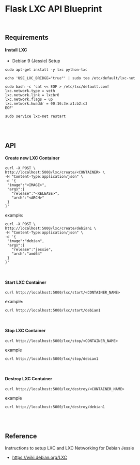 # Flask LXC API Blueprint 

<br>

## Requirements

#### Install LXC

- Debian 9 (Jessie) Setup

```
sudo apt-get install -y lxc python-lxc

echo 'USE_LXC_BRIDGE="true"' | sudo tee /etc/default/lxc-net

sudo bash -c 'cat << EOF > /etc/lxc/default.conf
lxc.network.type = veth
lxc.network.link = lxcbr0
lxc.network.flags = up
lxc.network.hwaddr = 00:16:3e:a1:b2:c3
EOF'

sudo service lxc-net restart
```

<br><br>

## API

#### Create new LXC Container

```
curl -X POST \
http://localhost:5000/lxc/create/<CONTAINER> \
-H "Content-Type:application/json" \
-d '{
 "image":"<IMAGE>",
 "args":{
   "release":"<RELEASE>",
   "arch":"<ARCH>"
 }
}'
```

example:

```
curl -X POST \
http://localhost:5000/lxc/create/debian1 \
-H "Content-Type:application/json" \
-d '{
 "image":"debian",
 "args":{
   "release":"jessie",
   "arch":"amd64"
 }
}'
```

<br>

#### Start LXC Container

`curl http://localhost:5000/lxc/start/<CONTAINER_NAME>`

example:

`curl http://localhost:5000/lxc/start/debian1`

<br>

#### Stop LXC Container

`curl http://localhost:5000/lxc/stop/<CONTAINER_NAME>`

example

`curl http://localhost:5000/lxc/stop/debian1`

<br>

#### Destroy LXC Container

`curl http://localhost:5000/lxc/destroy/<CONTAINER_NAME>`

example

`curl http://localhost:5000/lxc/destroy/debian1`

<br>
<br>

## Reference

Instructions to setup LXC and LXC Networking for Debian Jessie

- https://wiki.debian.org/LXC
